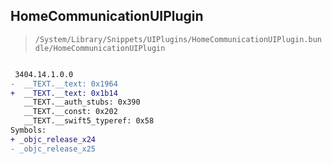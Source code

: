 ## HomeCommunicationUIPlugin

> `/System/Library/Snippets/UIPlugins/HomeCommunicationUIPlugin.bundle/HomeCommunicationUIPlugin`

```diff

 3404.14.1.0.0
-  __TEXT.__text: 0x1964
+  __TEXT.__text: 0x1b14
   __TEXT.__auth_stubs: 0x390
   __TEXT.__const: 0x202
   __TEXT.__swift5_typeref: 0x58
Symbols:
+ _objc_release_x24
- _objc_release_x25

```
